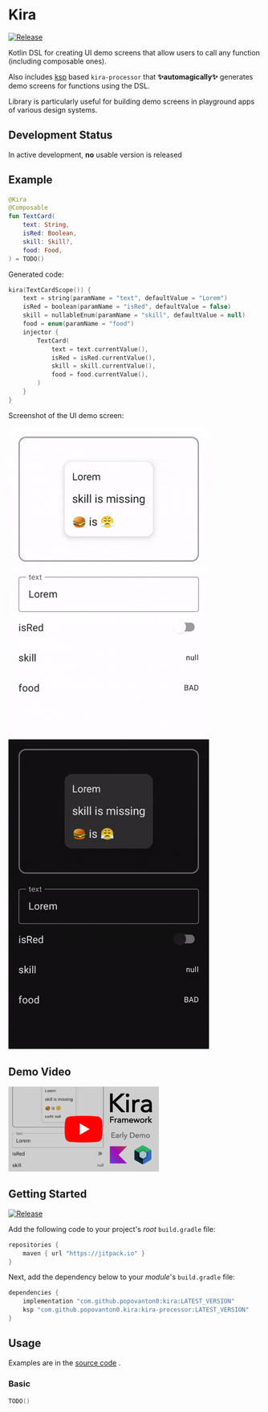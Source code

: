 # Kira

[![Release](https://jitpack.io/v/popovanton0/kira.svg)](https://jitpack.io/#popovanton0/kira)

Kotlin DSL for creating UI demo screens that allow users to call any function (including composable ones).

Also includes [ksp](https://github.com/google/ksp) based `kira-processor` that __✨automagically✨__ generates demo
screens for functions using the DSL.

Library is particularly useful for building demo screens in playground apps of various design systems.

## Development Status

In active development, __no__ usable version is released

## Example

```kotlin
@Kira
@Composable
fun TextCard(
    text: String,
    isRed: Boolean,
    skill: Skill?,
    food: Food,
) = TODO()
```

Generated code:

```kotlin
kira(TextCardScope()) {
    text = string(paramName = "text", defaultValue = "Lorem")
    isRed = boolean(paramName = "isRed", defaultValue = false)
    skill = nullableEnum(paramName = "skill", defaultValue = null)
    food = enum(paramName = "food")
    injector {
        TextCard(
            text = text.currentValue(),
            isRed = isRed.currentValue(),
            skill = skill.currentValue(),
            food = food.currentValue(),
        )
    }
}
```

Screenshot of the UI demo screen:

<img width="400" src="images/light/example-ui.gif#gh-light-mode-only" alt="Horizontal ListItems present for each function argument that allow user to provide any value of the argument's type to the function's arguments">
<img width="400" src="images/dark/example-ui.gif#gh-dark-mode-only" alt="Horizontal ListItems present for each function argument that allow user to provide any value of the argument's type to the function's arguments">

## Demo Video

<a href="https://www.youtube.com/watch?v=FOiUPHJNiYI" target="_blank">
    <img width="300" src="images/youtube-thumbnail.jpg" alt="Kira — Early Demo on YouTube">
</a>

## Getting Started

[![Release](https://jitpack.io/v/popovanton0/kira.svg)](https://jitpack.io/#popovanton0/kira)

Add the following code to your project's _root_ `build.gradle` file:

```groovy
repositories {
    maven { url "https://jitpack.io" }
}
```

Next, add the dependency below to your _module_'s `build.gradle` file:

```gradle
dependencies {
    implementation "com.github.popovanton0:kira:LATEST_VERSION"
    ksp "com.github.popovanton0.kira:kira-processor:LATEST_VERSION"
}
```

## Usage

Examples are in
the [source code](https://github.com/popovanton0/kira/blob/master/app/src/main/java/com/popovanton0/kira/demo/MainActivity.kt)
.

### Basic

```kotlin
TODO()
```

<!-- No try-catch https://kotlinlang.slack.com/archives/CJLTWPH7S/p1603748877143100?thread_ts=1603737209.131700&cid=CJLTWPH7S -->

